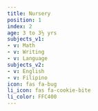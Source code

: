 ```yaml
---
title: Nursery
position: 1
index: 2
age: 3 to 3½ yrs
subjects_v1:
- v: Math
- v: Writing
- v: Language
subjects_v2:
- v: English
- v: Filipino
icon: fas fa-bug
li_icon: fas fa-cookie-bite
li_color: FFC400
---
```


